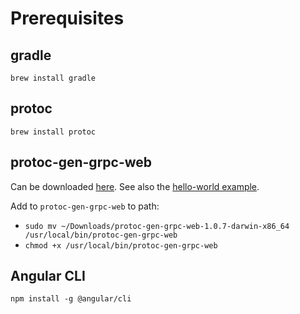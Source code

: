# Prerequisites

## gradle
`brew install gradle`

## protoc
`brew install protoc`

## protoc-gen-grpc-web
Can be downloaded [here](https://github.com/grpc/grpc-web/releases). 
See also the [hello-world example](https://github.com/grpc/grpc-web/tree/master/net/grpc/gateway/examples/helloworld).

Add to `protoc-gen-grpc-web` to path:
* `sudo mv ~/Downloads/protoc-gen-grpc-web-1.0.7-darwin-x86_64 /usr/local/bin/protoc-gen-grpc-web`
* `chmod +x /usr/local/bin/protoc-gen-grpc-web`

## Angular CLI

`npm install -g @angular/cli`
